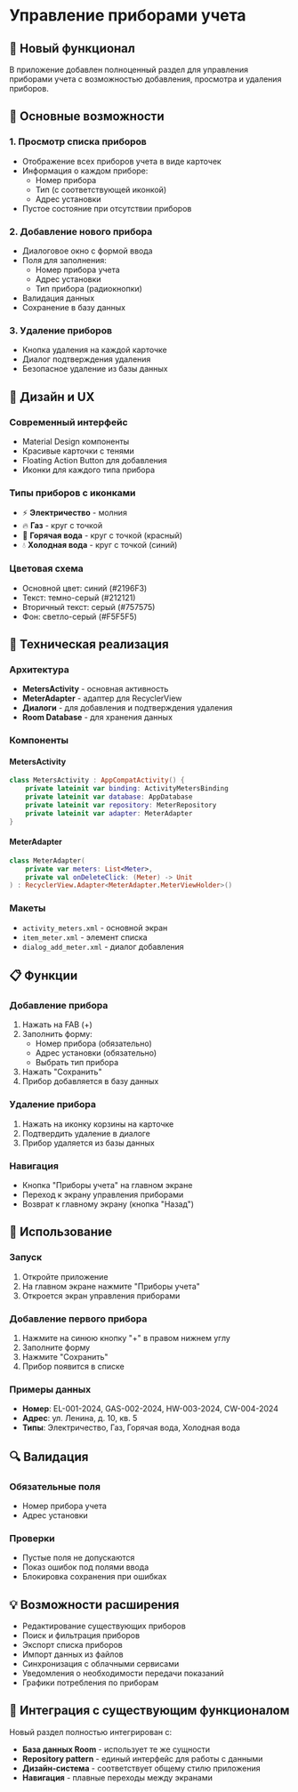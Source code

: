 # Управление приборами учета

## 📱 Новый функционал

В приложение добавлен полноценный раздел для управления приборами учета с возможностью добавления, просмотра и удаления приборов.

## 🎯 Основные возможности

### 1. **Просмотр списка приборов**
- Отображение всех приборов учета в виде карточек
- Информация о каждом приборе:
  - Номер прибора
  - Тип (с соответствующей иконкой)
  - Адрес установки
- Пустое состояние при отсутствии приборов

### 2. **Добавление нового прибора**
- Диалоговое окно с формой ввода
- Поля для заполнения:
  - Номер прибора учета
  - Адрес установки
  - Тип прибора (радиокнопки)
- Валидация данных
- Сохранение в базу данных

### 3. **Удаление приборов**
- Кнопка удаления на каждой карточке
- Диалог подтверждения удаления
- Безопасное удаление из базы данных

## 🎨 Дизайн и UX

### **Современный интерфейс**
- Material Design компоненты
- Красивые карточки с тенями
- Floating Action Button для добавления
- Иконки для каждого типа прибора

### **Типы приборов с иконками**
- ⚡ **Электричество** - молния
- 🔥 **Газ** - круг с точкой
- 🚿 **Горячая вода** - круг с точкой (красный)
- 💧 **Холодная вода** - круг с точкой (синий)

### **Цветовая схема**
- Основной цвет: синий (#2196F3)
- Текст: темно-серый (#212121)
- Вторичный текст: серый (#757575)
- Фон: светло-серый (#F5F5F5)

## 🔧 Техническая реализация

### **Архитектура**
- **MetersActivity** - основная активность
- **MeterAdapter** - адаптер для RecyclerView
- **Диалоги** - для добавления и подтверждения удаления
- **Room Database** - для хранения данных

### **Компоненты**

#### **MetersActivity**
```kotlin
class MetersActivity : AppCompatActivity() {
    private lateinit var binding: ActivityMetersBinding
    private lateinit var database: AppDatabase
    private lateinit var repository: MeterRepository
    private lateinit var adapter: MeterAdapter
}
```

#### **MeterAdapter**
```kotlin
class MeterAdapter(
    private var meters: List<Meter>,
    private val onDeleteClick: (Meter) -> Unit
) : RecyclerView.Adapter<MeterAdapter.MeterViewHolder>()
```

### **Макеты**
- `activity_meters.xml` - основной экран
- `item_meter.xml` - элемент списка
- `dialog_add_meter.xml` - диалог добавления

## 📋 Функции

### **Добавление прибора**
1. Нажать на FAB (+)
2. Заполнить форму:
   - Номер прибора (обязательно)
   - Адрес установки (обязательно)
   - Выбрать тип прибора
3. Нажать "Сохранить"
4. Прибор добавляется в базу данных

### **Удаление прибора**
1. Нажать на иконку корзины на карточке
2. Подтвердить удаление в диалоге
3. Прибор удаляется из базы данных

### **Навигация**
- Кнопка "Приборы учета" на главном экране
- Переход к экрану управления приборами
- Возврат к главному экрану (кнопка "Назад")

## 🚀 Использование

### **Запуск**
1. Откройте приложение
2. На главном экране нажмите "Приборы учета"
3. Откроется экран управления приборами

### **Добавление первого прибора**
1. Нажмите на синюю кнопку "+" в правом нижнем углу
2. Заполните форму
3. Нажмите "Сохранить"
4. Прибор появится в списке

### **Примеры данных**
- **Номер**: EL-001-2024, GAS-002-2024, HW-003-2024, CW-004-2024
- **Адрес**: ул. Ленина, д. 10, кв. 5
- **Типы**: Электричество, Газ, Горячая вода, Холодная вода

## 🔍 Валидация

### **Обязательные поля**
- Номер прибора учета
- Адрес установки

### **Проверки**
- Пустые поля не допускаются
- Показ ошибок под полями ввода
- Блокировка сохранения при ошибках

## 💡 Возможности расширения

- Редактирование существующих приборов
- Поиск и фильтрация приборов
- Экспорт списка приборов
- Импорт данных из файлов
- Синхронизация с облачными сервисами
- Уведомления о необходимости передачи показаний
- Графики потребления по приборам

## 🎯 Интеграция с существующим функционалом

Новый раздел полностью интегрирован с:
- **База данных Room** - использует те же сущности
- **Repository pattern** - единый интерфейс для работы с данными
- **Дизайн-система** - соответствует общему стилю приложения
- **Навигация** - плавные переходы между экранами